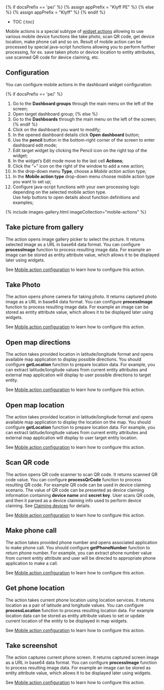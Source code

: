 {% if docsPrefix == 'pe/' %}
{% assign appPrefix = "Klyff PE" %}
{% else %}
{% assign appPrefix = "Klyff" %}
{% endif %}
 
* TOC
{:toc}

Mobile actions is a special subtype of [widget actions](/docs/{{docsPrefix}}user-guide/ui/widget-actions/) allowing to use various mobile device functions
like take photo, scan QR code, get device location, make phone call and so on. Result of mobile action can be processed by special java-script functions allowing
you to perform further processing, for ex. save taken photo or device location to entity attributes, use scanned QR code for device claiming, etc.  

## Configuration

You can configure  mobile actions in the dashboard widget configuration:

{% if docsPrefix == 'pe/' %}
1. Go to the **Dashboard groups** through the main menu on the left of the screen;
2. Open target dashboard group;
{% else %}
3. Go to the **Dashboards** through the main menu on the left of the screen;
{% endif %}
4. Click on the dashboard you want to modify;
5. In the opened dashboard details click **Open dashboard** button;
6. Use the **pencil** button in the bottom-right corner of the screen to enter dashboard edit mode;
7. Edit target widget by clicking the Pencil icon on the right top of the widget;
8. In the widget’s Edit mode move to the last cell **Actions**;
9. Click the “+” icon on the right of the window to add a new action;
10. In the drop-down menu **Type**, choose a *Mobile action* action type;
11. In the **Mobile action type** drop-down menu choose mobile action type you want to set up;
12. Configure java-script functions with your own processing logic depending on the selected mobile action type.<br>Use help buttons to open details about function definitions and examples;   

{% include images-gallery.html imageCollection="mobile-actions" %}

## Take picture from gallery

The action opens image gallery picker to select the picture. It returns selected image as a URL in base64 data format.
You can configure **processImage** function to process resulting image data. For example an image can be stored as entity attribute value, which allows it to be displayed later using widgets.

See [Mobile action configuration](#configuration) to learn how to configure this action. 

## Take Photo

The action opens phone camera for taking photo. It returns captured photo image as a URL in base64 data format.
You can configure **processImage** function to process resulting image data. For example an image can be stored as entity attribute value, which allows it to be displayed later using widgets.

See [Mobile action configuration](#configuration) to learn how to configure this action.

## Open map directions

The action takes provided location in latitude/longitude format and opens available map application to display possible directions.
You should configure **getLocation** function to prepare location data.
For example, you can extract latitude/longitude values from current entity attributes and external map application will display to user possible directions to target entity.

See [Mobile action configuration](#configuration) to learn how to configure this action.

## Open map location

The action takes provided location in latitude/longitude format and opens available map application to display the location on the map.
You should configure **getLocation** function to prepare location data.
For example, you can extract latitude/longitude values from current entity attributes and external map application will display to user target entity location.

See [Mobile action configuration](#configuration) to learn how to configure this action.

## Scan QR code

The action opens QR code scanner to scan QR code. It returns scanned QR code value.
You can configure **processQrCode** function to process resulting QR code.
For example QR code can be used in device claiming scenario.
The value of QR code can be presented as device claiming information containing **device name** and **secret key**.
User scans QR code, and then it parsed as a device claiming info used to perform device claiming.
See [Claiming devices](/docs/{{docsPrefix}}user-guide/claiming-devices/) for details.

See [Mobile action configuration](#configuration) to learn how to configure this action.

## Make phone call

The action takes provided phone number and opens associated application to make phone call.
You should configure **getPhoneNumber** function to return phone number.
For example, you can extract phone number value from current entity attribute and user will be directed to appropriate phone application to make a call.

See [Mobile action configuration](#configuration) to learn how to configure this action.

## Get phone location

The action takes current phone location using location services. It returns location as a pair of latitude and longitude values.
You can configure **processLocation** function to process resulting location data.
For example location data can be stored as entity attribute values to set or update current location of the entity to be displayed in map widgets.

See [Mobile action configuration](#configuration) to learn how to configure this action.

## Take screenshot

The action captures current phone screen. It returns captured screen image as a URL in base64 data format.
You can configure **processImage** function to process resulting image data. For example an image can be stored as entity attribute value, which allows it to be displayed later using widgets.

See [Mobile action configuration](#configuration) to learn how to configure this action.
